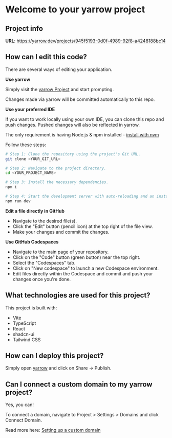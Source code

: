 # Welcome to your yarrow project

## Project info

**URL**: https://yarrow.dev/projects/945f5193-0d0f-4989-92f8-a4248188bc14

## How can I edit this code?

There are several ways of editing your application.

**Use yarrow**

Simply visit the [yarrow Project](https://yarrow.dev/projects/945f5193-0d0f-4989-92f8-a4248188bc14) and start prompting.

Changes made via yarrow will be committed automatically to this repo.

**Use your preferred IDE**

If you want to work locally using your own IDE, you can clone this repo and push changes. Pushed changes will also be reflected in yarrow.

The only requirement is having Node.js & npm installed - [install with nvm](https://github.com/nvm-sh/nvm#installing-and-updating)

Follow these steps:

```sh
# Step 1: Clone the repository using the project's Git URL.
git clone <YOUR_GIT_URL>

# Step 2: Navigate to the project directory.
cd <YOUR_PROJECT_NAME>

# Step 3: Install the necessary dependencies.
npm i

# Step 4: Start the development server with auto-reloading and an instant preview.
npm run dev
```

**Edit a file directly in GitHub**

- Navigate to the desired file(s).
- Click the "Edit" button (pencil icon) at the top right of the file view.
- Make your changes and commit the changes.

**Use GitHub Codespaces**

- Navigate to the main page of your repository.
- Click on the "Code" button (green button) near the top right.
- Select the "Codespaces" tab.
- Click on "New codespace" to launch a new Codespace environment.
- Edit files directly within the Codespace and commit and push your changes once you're done.

## What technologies are used for this project?

This project is built with:

- Vite
- TypeScript
- React
- shadcn-ui
- Tailwind CSS

## How can I deploy this project?

Simply open [yarrow](https://yarrow.dev/projects/945f5193-0d0f-4989-92f8-a4248188bc14) and click on Share -> Publish.

## Can I connect a custom domain to my yarrow project?

Yes, you can!

To connect a domain, navigate to Project > Settings > Domains and click Connect Domain.

Read more here: [Setting up a custom domain](https://docs.yarrow.dev/tips-tricks/custom-domain#step-by-step-guide)
